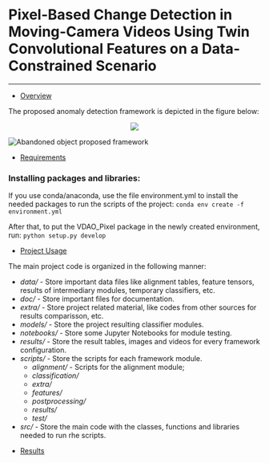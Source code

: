 # Pixel-Based Change Detection in Moving-Camera Videos Using Twin Convolutional Features on a Data-Constrained Scenario
------------

* [Overview](#overview)  

The proposed anomaly detection framework is depicted in the figure below:

<p align="center">
<img src="https://github.com/lgtavares/VDAO_Pixel/blob/master/doc/images/graphical_abstract.png?raw=true" align="center"/></p>

![Abandoned object proposed framework](doc/images/graphical_abstract.png?raw=true)

* [Requirements](#requirements)  

### Installing packages and libraries:

If you use conda/anaconda, use the file environment.yml to install the needed packages to run the scripts of the project:
`conda env create -f environment.yml`

After that, to put the VDAO_Pixel package in the newly created environment, run:
`python setup.py develop`


* [Project Usage](#usage)  

The main project code is organized in the following manner:

- *data/*  - Store important data files like alignment tables, feature tensors, results of intermediary modules, temporary classifiers, etc.
- *doc/*   - Store important files for documentation.
- *extra/* - Store project related material, like codes from other sources for results comparisson, etc.
- *models/* - Store the project resulting classifier modules.
- *notebooks/* - Store some Jupyter Notebooks for module testing.
- *results/* - Store the result tables, images and videos for every framework configuration.
- *scripts/* - Store the scripts for each framework module.
    - *alignment/* - Scripts for the alignment module;
    - *classification/*
    - *extra/*
    - *features/*
    - *postprocessing/*
    - *results/*
    - *test/*
- *src/* - Store the main code with the classes, functions and libraries needed to run rhe scripts.
* [Results](#results)  

